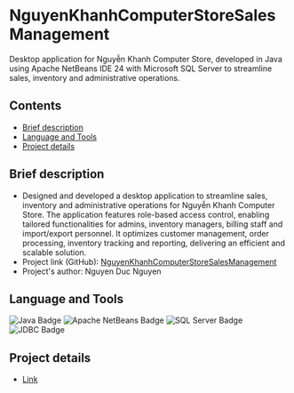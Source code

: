 # NguyenKhanhComputerStoreSalesManagement
Desktop application for Nguyễn Khanh Computer Store, developed in Java using Apache NetBeans IDE 24 with Microsoft SQL Server to streamline sales, inventory and administrative operations.

## Contents

- [Brief description](#brief-description)
- [Language and Tools](#language-and-tools)
- [Project details](#project-details)


## Brief description

- Designed and developed a desktop application to streamline sales, inventory and administrative operations for Nguyễn Khanh Computer Store. The application features role-based access control, enabling tailored functionalities for admins, inventory managers, billing staff and import/export personnel. It optimizes customer management, order processing, inventory tracking and reporting, delivering an efficient and scalable solution.
- Project link (GitHub): [NguyenKhanhComputerStoreSalesManagement](https://github.com/nguyenducnguyen-web/NguyenKhanhComputerStoreSalesManagement)
- Project's author: Nguyen Duc Nguyen

## Language and Tools

![Java Badge](https://img.shields.io/badge/Java-007396?logo=java&logoColor=fff&style=flat)
![Apache NetBeans Badge](https://img.shields.io/badge/Apache%20NetBeans-1B6AC6?logo=apachenetbeanside&logoColor=fff&style=flat)
![SQL Server Badge](https://img.shields.io/badge/SQL%20Server-CC2927?logo=microsoftsqlserver&logoColor=fff&style=flat)
![JDBC Badge](https://img.shields.io/badge/JDBC-007396?logo=java&logoColor=fff&style=flat)

## Project details

- [Link](https://docs.google.com/document/d/1yNmXmRFGBUIjGsYQh_m3MSQAJIj6YEB6/edit?usp=sharing&ouid=110380848989676522612&rtpof=true&sd=true)



